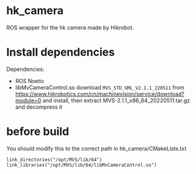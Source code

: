 # hk_camera
ROS wrapper for the hk camera made by Hikrobot.

# Install dependencies
Dependencies:
- ROS Noetic
- libMvCameraControl.so  download `MVS_STD_GML_V2.1.1_220511` from
https://www.hikrobotics.com/cn/machinevision/service/download?module=0 and install,
then extract MVS-2.1.1_x86_64_20220511.tar.gz and decompress it

# before build
You should modify this to the correct path in hk_camera/CMakeLists.txt
```
link_directories("/opt/MVS/lib/64")
link_libraries("/opt/MVS/lib/64/libMvCameraControl.so")
```
